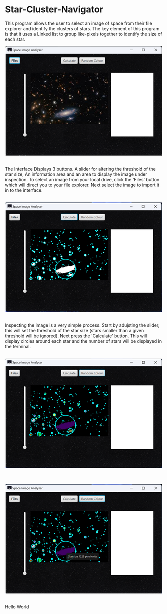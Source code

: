 # Star-Cluster-Navigator
 This program allows the user to select an image of space from their file explorer and identify the clusters of stars. The key element of this program is that it uses a Linked list to group like-pixels together to identify the size of each star. 


<div align="center">
  <img src="images/image1.png" alt="Image 1" width="500" height="350"/>
</div>

<br>
<p>
 The Interface Displays 3 buttons. A slider for altering the threshold of the star size, An information area and an area to display the image under inspection.
 To select an image from your local drive, click the 'Files' button which will direct you to your file explorer. Next select the image to import it in to the interface.
</p>
<br>



<div align="center">
  <img src="images/image2.png" alt="Image 2" width="500" height="350"/>
</div>


<br>
<p>
 Inspecting the image is a very simple process. Start by adujsting the slider, this will set the threshold of the star size (stars smaller than a given threshold will be ignored). Next press the 'Calculate' button. This will display circles around each star and the number of stars will be displayed in the terminal.
</p>
<br>



<div align="center">
  <img src="images/image3.png" alt="Image 3" width="500" height="350"/>
</div>

<br>
<p>
  
</p>
<br>




<div align="center">
  <img src="images/image4.png" alt="Image 4" width="500" height="350"/>
</div>

<br>
<p>
  Hello World
</p>
<br>
